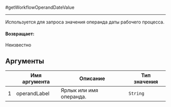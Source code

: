 #getWorkflowOperandDateValue

---

Используется для запроса значения операнда даты рабочего процесса.

#### Возвращает:

Неизвестно

## Аргументы

|  | Имя аргумента | Описание | Тип значения |
| --- | --- | --- | --- |
| 1 | operandLabel | Ярлык или имя операнда. | `String` |
